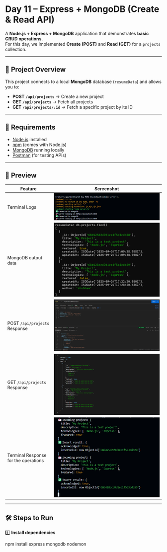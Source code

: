 # Day 11 – Express + MongoDB (Create & Read API)

A **Node.js + Express + MongoDB** application that demonstrates **basic CRUD operations**.  
For this day, we implemented **Create (POST)** and **Read (GET)** for a `projects` collection.

---

## 📌 Project Overview
This project connects to a local **MongoDB** database (`resumeData`) and allows you to:

- **POST `/api/projects`** → Create a new project  
- **GET `/api/projects`** → Fetch all projects  
- **GET `/api/projects/:id`** → Fetch a specific project by its ID  

---

## 🎯 Requirements
- [Node.js](https://nodejs.org/) installed  
- [npm](https://www.npmjs.com/) (comes with Node.js)  
- [MongoDB](https://www.mongodb.com/try/download/community) 
running locally 
- [Postman](https://www.postman.com/downloads/) (for testing APIs) 

---

## 🚀 Preview

| Feature | Screenshot |
|---------|------------|
| Terminal Logs | ![terminal](terminal.png) |
| MongoDB output data | ![MongoDB](MongoDb.png) |
| POST `/api/projects` Response | ![post](post.png) |
| GET `/api/projects` Response | ![get](get.png) |
| Terminal Response for the operations| ![ack](ack.png) |

---

## 🛠️ Steps to Run

1️⃣ **Install dependencies**

npm install express mongodb nodemon
